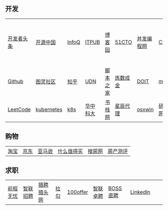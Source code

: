 <!--
 * @Description: In User Settings Edit
 * @Author: your name
 * @Date: 2019-08-26 20:50:40
 * @LastEditTime: 2019-09-28 23:11:15
 * @LastEditors: Please set LastEditors
 -->
 ## 开发
 |  |  |  |  |  |  |  |  |  |  |
 | :---- | :---- | :---- | :---- | :---- |  :---- | :---- | :---- | :---- | :---- |
 | [开发者头条](http://toutiao.io) | [开源中国](http://www.oschina.net) | [InfoQ](http://www.infoq.com/cn/) | [ITPUB](http://www.itpub.net) | [博客园](http://www.cnblogs.com) | [51CTO](http://www.51cto.com) | [并发编程网](http://ifeve.com) | [CSDN](http://www.csdn.net) | [36kr](http://36kr.com) | [东奥会计在线](http://www.dongao.com) |
| [Github](http://www.github.com) | [图灵社区](http://www.ituring.com.cn) | [知乎](http://www.zhihu.com) | [UDN](http://udn.yyuap.com) | [脚本之家](http://www.jb51.net) | [炼数成金](http://f.dataguru.cn) | [DOIT](http://www.doit.com.cn) | [mvnRepository](http://mvnrepository.com) | [人人都是产品经理](http://www.woshipm.com) | [三通it](http://www.santongit.com) |
| [LeetCode](https://leetcode-cn.com) | [kubernetes](https://kubernetes.feisky.xyz/zh/) | [k8s](https://kubernetes.io/cn/docs/) | [华中科大](http://mirrors.hust.edu.cn) | [书栈网](https://www.bookstack.cn) | [星辰代理](http://starhub.cloud) | [osxwin](https://www.osxwin.com) | [研究生招生信息网](http://www.chsi.com.cn) | [极客学院](http://www.jikexueyuan.com) | |
## 购物
 |  |  |  |  |  |  |
 | :---- | :---- | :---- | :---- | :---- |  :---- |
 | [淘宝](https://www.taobao.com) | [京东](http://www.jd.com) | [亚马逊](http://www.amazon.cn) | [什么值得买](http://www.smzdm.com) | [搜房网](http://www.soufun.com) | [房产测评](http://www.cricbigdata.cn) |
## 求职
 |  |  |  |  |  |  |  |  |  |  |
 | :---- | :---- | :---- | :---- | :---- |  :---- | :---- | :---- | :---- | :---- |
 | [前程无忧](http://www.51job.com) | [智联招聘](http://www.zhaopin.com) | [猎聘猎头网](http://www.liepin.com) | [拉勾](http://www.lagou.com) | [100offer](https://cn.100offer.com) | [智联卓聘](http://www.highpin.cn) | [BOSS直聘](http://www.zhipin.com) | [LinkedIn](http://www.linkedin.com) |